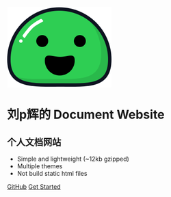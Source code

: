 ![logo](_media/icon.svg)

# 刘p辉的 Document Website
## 个人文档网站

* Simple and lightweight (~12kb gzipped)
* Multiple themes
* Not build static html files


> 

[GitHub](https://github.com/Redick01)
[Get Started](/README.md)

